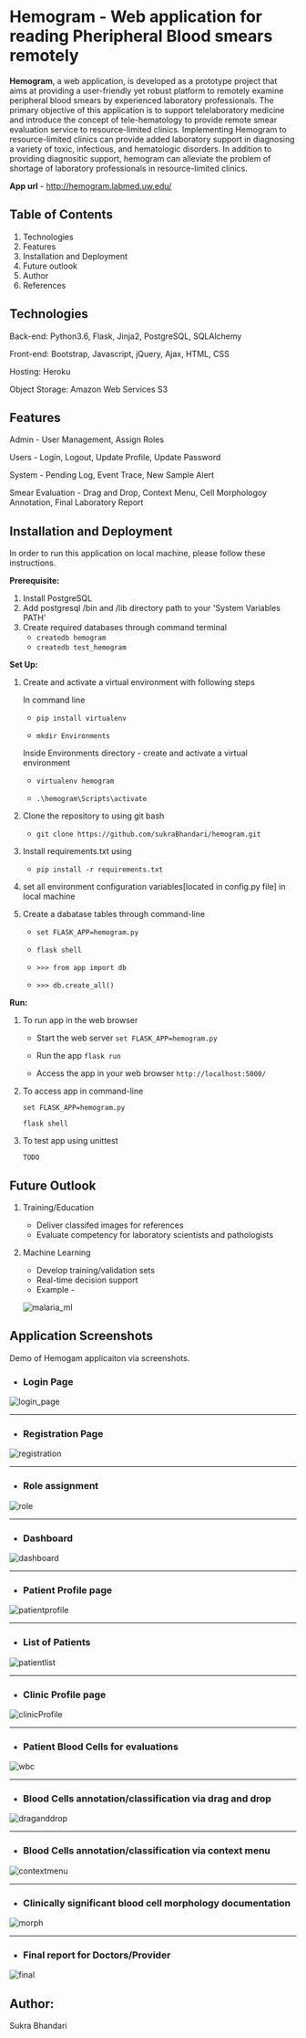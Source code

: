 Hemogram - Web application for reading Pheripheral Blood smears remotely
===

**Hemogram**, a web application, is developed as a prototype project that aims at providing a user-friendly yet robust platform to remotely examine peripheral blood smears by experienced laboratory professionals. The primary objective of this application is to support telelaboratory medicine and introduce the concept of tele-hematology to provide remote smear evaluation service to
resource-limited clinics. Implementing Hemogram to resource-limited clinics can provide added laboratory support in diagnosing
a variety of toxic, infectious, and hematologic disorders. In addition to providing diagnositic support, hemogram can alleviate the problem of shortage of laboratory professionals in resource-limited clinics.

**App url** - http://hemogram.labmed.uw.edu/

Table of Contents
---
1. Technologies
2. Features
3. Installation and Deployment
4. Future outlook
5. Author
7. References


Technologies
---
Back-end: Python3.6, Flask, Jinja2, PostgreSQL, SQLAlchemy

Front-end: Bootstrap, Javascript, jQuery, Ajax, HTML, CSS

Hosting: Heroku

Object Storage: Amazon Web Services S3

Features
---
Admin - User Management, Assign Roles

Users - Login, Logout, Update Profile, Update Password

System - Pending Log, Event Trace, New Sample Alert

Smear Evaluation - Drag and Drop, Context Menu, Cell Morphologoy Annotation, Final Laboratory Report

Installation and Deployment
---
In order to run this application on local machine, please follow these instructions.

**Prerequisite:**
1. Install PostgreSQL
2. Add postgresql /bin and /lib directory path to your 'System Variables PATH'
3. Create required databases through command terminal
	* `createdb hemogram`
	* `createdb test_hemogram`


**Set Up:**	
1. Create and activate a virtual environment with following steps
	
	In command line 
	* `pip install virtualenv`
	
	* `mkdir Environments`

	Inside Environments directory - create and activate a virtual environment

	* `virtualenv hemogram`

	* `.\hemogram\Scripts\activate`

2. Clone the repository to using git bash

	* `git clone https://github.com/sukraBhandari/hemogram.git`

3. Install requirements.txt using

	* `pip install -r requirements.txt`

4. set all environment configuration variables[located in config.py file] in local machine

5. Create a dabatase tables through command-line
	
	* `set FLASK_APP=hemogram.py`

	* `flask shell`

	* `>>> from app import db`

	* `>>> db.create_all()`

**Run:**
1. To run app in the web browser

	  * Start the web server
		`set FLASK_APP=hemogram.py`

	  * Run the app
		`flask run`

	  * Access the app in your web browser
		`http://localhost:5000/`

2. To access app in command-line

	`set FLASK_APP=hemogram.py`

	`flask shell`



1. To test app using unittest

	`TODO`
	
Future Outlook
---
1. Training/Education
	* Deliver classifed images for references
	* Evaluate competency for laboratory scientists and pathologists
2. Machine Learning
	* Develop training/validation sets
	* Real-time decision support
	* Example - 
	
	![malaria_ml](https://user-images.githubusercontent.com/7229266/71325477-61a92b80-24a2-11ea-9519-cc77d8211908.JPG)
	
Application Screenshots
---
Demo of Hemogam applicaiton via screenshots.
* ### Login Page
![login_page](https://user-images.githubusercontent.com/7229266/71325586-d03ab900-24a3-11ea-841e-48be0904343c.jpg)

---

* ### Registration Page
![registration](https://user-images.githubusercontent.com/7229266/71325591-e34d8900-24a3-11ea-95f9-cf050b9da12b.jpg)

---
* ### Role assignment
![role](https://user-images.githubusercontent.com/7229266/71325597-f19ba500-24a3-11ea-97d9-158aef4461e7.jpg)

---
* ### Dashboard
![dashboard](https://user-images.githubusercontent.com/7229266/71325617-38899a80-24a4-11ea-8530-2341a8377e36.jpg)

---
* ### Patient Profile page
![patientprofile](https://user-images.githubusercontent.com/7229266/71325600-02e4b180-24a4-11ea-8911-e0180c345421.jpg)

---
* ### List of Patients
![patientlist](https://user-images.githubusercontent.com/7229266/71325602-1001a080-24a4-11ea-87f0-7c32bd44ce9a.jpg)

---
* ### Clinic Profile page
![clinicProfile](https://user-images.githubusercontent.com/7229266/71325609-1bed6280-24a4-11ea-9b62-ba920b11cee7.jpg)

---
* ### Patient Blood Cells for evaluations
![wbc](https://user-images.githubusercontent.com/7229266/71325632-6f5fb080-24a4-11ea-9f0f-bf98b7ba4861.jpg)

---
* ### Blood Cells annotation/classification via drag and drop
![draganddrop](https://user-images.githubusercontent.com/7229266/71325624-51924b80-24a4-11ea-9a23-7be866482113.jpg)

---
* ### Blood Cells annotation/classification via context menu

![contextmenu](https://user-images.githubusercontent.com/7229266/71325626-58b95980-24a4-11ea-9e6b-da9d20ad49d6.jpg)

---
* ### Clinically significant blood cell morphology documentation
![morph](https://user-images.githubusercontent.com/7229266/71325638-81d9ea00-24a4-11ea-93e0-dc63e4d55868.jpg)

---
* ### Final report for Doctors/Provider
![final](https://user-images.githubusercontent.com/7229266/71325648-8ef6d900-24a4-11ea-8540-070d38f193e8.jpg)


**Author:**
---
Sukra Bhandari
